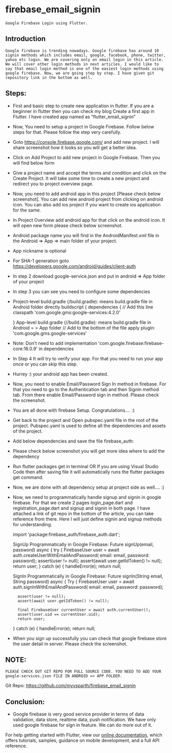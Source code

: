 # firebase_email_signin

    Google Firebase Login using Flutter. 

## Introduction

    Google firebase is trending nowadays. Google firebase has around 10 signin methods which includes email, google, facebook, phone, twitter, yahoo etc login. We are covering only on email login in this article. We will cover other login methods in next articles. I would like to say that email login method is one of the easiest login methods using google firebase. Now, we are going step by step. I have given git repository link in the bottom as well.

## Steps:
- First and basic step to create new application in flutter. If you are a beginner in flutter then you can check my blog Create a first app in Flutter. I have created app named as “flutter_email_signin”
- Now, You need to setup a project in Google Firebase. Follow below steps for that. Please follow the step very carefully.
- Goto https://console.firebase.google.com/ and add new project. I will share screenshot how it looks so you will get a better idea.
- Click on Add Project to add new project in Google Firebase. Then you will find below form
 


- Give a project name and accept the terms and condition and click on the Create Project. It will take some time to create a new project and redirect you to project overview page.

- Now, you need to add android app in this project [Please check below screenshot]. You can add new android project from clicking on android icon. You can also add ios project if you want to create ios application for the same.



- In Project Overview add android app for that click on the android icon. It will open new form please check below screenshot.


 
- Android package name you will find in the AndroidManifest.xml file in the Android => App => main folder of your project.
- App nickname is optional
- For SHA-1 generation goto https://developers.google.com/android/guides/client-auth

- In step 2 download google-service.json and put in android => App folder of your project
- In step 3 you can see you need to configure some dependencies
- Project-level build.gradle (<project>/build.gradle): means build.gradle file in Android folder directly
    buildscript {
    dependencies {
        // Add this line
        classpath 'com.google.gms:google-services:4.2.0'
    
    }
    App-level build.gradle (<project>/<app-module>/build.gradle): means build.gradle file in Android = > App folder
    // Add to the bottom of the file
    apply plugin: 'com.google.gms.google-services’

- Note: Don’t need to add  implementation 'com.google.firebase:firebase-core:16.0.9' in dependencies
- In Step 4 It will try to verify your app. For that you need to run your app once or you can skip this step.
- Hurrey :) your android app has been created.


- Now, you need to enable Email/Password Sign In method in firebase. For that you need to go to the Authentication tab and then Signin method tab. From there enable Email/Password sign in method. Please check the screenshot.



- You are all done with firebase Setup. Congratulations…. :)

- Get back to the project and Open pubspec.yaml file in the root of the project. Pubspec.yaml is used to define all the dependencies and assets of the project.

- Add below dependencies and save the file
    firebase_auth:
- Please check below screenshot you will get more idea where to add the dependency



- Run flutter packages get in terminal OR If you are using Visual Studio Code then after saving file it will automatically runs the flutter packages get command.

- Now, we are done with all dependency setup at project side as well…. :)

- Now, we need to programmatically handle signup and signin in google firebase. For that we create 2 pages login_page.dart and registration_page.dart and signup and signin in both page. I have attached a link of git repo in the bottom of the article, you can take reference from there. Here I will just define signin and signup methods for understanding.

    import 'package:firebase_auth/firebase_auth.dart';

    SignUp Programmatically in Google Firebase:
            Future<FirebaseUser> signUp(email, password) async {
    try {
        FirebaseUser user = await auth.createUserWithEmailAndPassword(
            email: email, password: password);
        assert(user != null);
        assert(await user.getIdToken() != null);
        return user;
    } catch (e) {
        handleError(e);
        return null;
   
 

    SignIn Programmatically in Google Firebase:
            Future<FirebaseUser> signIn(String email, String password) async {
    Try {
        FirebaseUser user = await auth.signInWithEmailAndPassword(
            email: email, password: password);

        assert(user != null);
        assert(await user.getIdToken() != null);

        final FirebaseUser currentUser = await auth.currentUser();
        assert(user.uid == currentUser.uid);
        return user;
    } catch (e) {
        handleError(e);
        return null;
   
 
- When you sign up successfully you can check that google firebase store the user detail in server. Please check the screenshot.



## NOTE:
    PLEASE CHECK OUT GIT REPO FOR FULL SOURCE CODE. YOU NEED TO ADD YOUR google-services.json FILE IN ANDROID => APP FOLDER.

Git Repo: https://github.com/myvsparth/firebase_email_signin

## Conclusion:
- Google firebase is very good service provider in terms of data validation, data store, realtime data, push notification. We have only used google firebase for sign in feature. We can do more out of it.


For help getting started with Flutter, view our 
[online documentation](https://flutter.dev/docs), which offers tutorials, 
samples, guidance on mobile development, and a full API reference.
